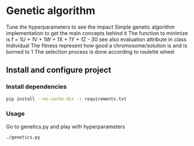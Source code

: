 # Genetic algorithm

Tune the hyperparameters to see the impact
Simple genetic algorithm implementation to get the main concepts behind it
The function to minimize is f = 1*U + 1*V + 1*W + 1*X + 1*Y + 1*Z - 30 see also evaluation attribute in class Individual
The fitness represent how good a chromosome/solution is and is borned to 1
The selection process is done according to roulette wheel

## Install and configure project

### Install dependencies

```bash
pip install --no-cache-dir -r requirements.txt
```

### Usage

Go to genetics.py and play with hyperparameters

```bash
./genetics.py
```


